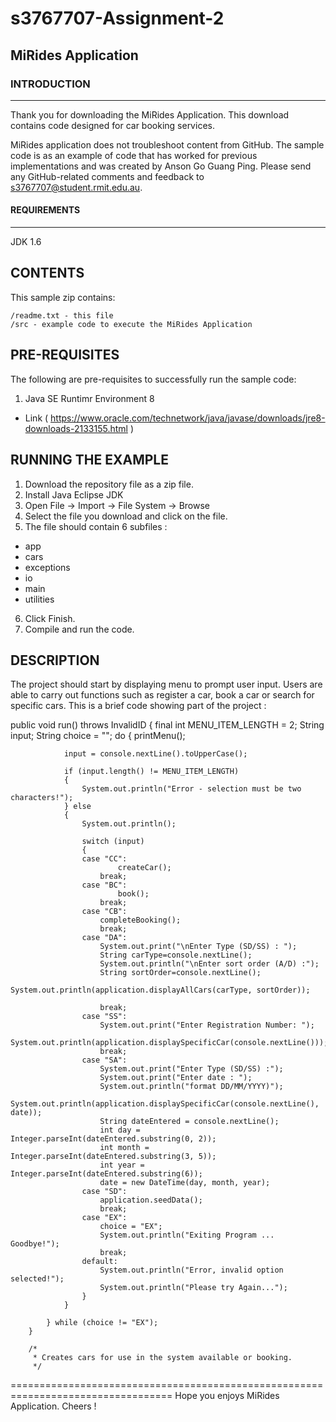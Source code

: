 # s3767707-Assignment-2

## MiRides Application

### INTRODUCTION
------------

Thank you for downloading the MiRides Application. This download contains code designed for car booking services.

MiRides application does not troubleshoot content from GitHub. The sample code is as an example of code that has worked for previous implementations and was created by Anson Go Guang Ping. Please send any GitHub-related comments and feedback to s3767707@student.rmit.edu.au.

#### REQUIREMENTS
------------

JDK 1.6 

CONTENTS
--------

This sample zip contains:

    /readme.txt - this file
    /src - example code to execute the MiRides Application
    
PRE-REQUISITES
--------------

The following are pre-requisites to successfully run the sample code:

1. Java SE Runtimr Environment 8
-   Link ( https://www.oracle.com/technetwork/java/javase/downloads/jre8-downloads-2133155.html )
    
    
RUNNING THE EXAMPLE
-------------------
 
1. Download the repository file as a zip file.
2. Install Java Eclipse JDK
3. Open File -> Import -> File System -> Browse 
4. Select the file you download and click on the file.
5. The file should contain 6 subfiles :
-   app
-   cars
-   exceptions
-   io
-   main
-   utilities
6. Click Finish.
7. Compile and run the code.

DESCRIPTION
------------
 
The project should start by displaying menu to prompt user input. Users are able to carry out functions such as register a car, book a car or search for specific cars. This is a brief code showing part of the project :

public void run() throws InvalidID
		{
			final int MENU_ITEM_LENGTH = 2;
			String input;
			String choice = "";
			do
			{
				printMenu();

				input = console.nextLine().toUpperCase();

				if (input.length() != MENU_ITEM_LENGTH)
				{
					System.out.println("Error - selection must be two characters!");
				} else
				{
					System.out.println();

					switch (input)
					{
					case "CC":
							createCar();
						break;
					case "BC":
							book();
						break;
					case "CB":
						completeBooking();
						break;
					case "DA":
                        System.out.print("\nEnter Type (SD/SS) : ");
                        String carType=console.nextLine();
                        System.out.println("\nEnter sort order (A/D) :");
                        String sortOrder=console.nextLine();
						System.out.println(application.displayAllCars(carType, sortOrder));
						
						break;
					case "SS":
						System.out.print("Enter Registration Number: ");
						System.out.println(application.displaySpecificCar(console.nextLine()));
						break;
					case "SA":
						System.out.print("Enter Type (SD/SS) :");
						System.out.print("Enter date : ");
						System.out.println("format DD/MM/YYYY)");
						System.out.println(application.displaySpecificCar(console.nextLine(), date));
						String dateEntered = console.nextLine();
						int day = Integer.parseInt(dateEntered.substring(0, 2));
						int month = Integer.parseInt(dateEntered.substring(3, 5));
						int year = Integer.parseInt(dateEntered.substring(6));
					    date = new DateTime(day, month, year);
					case "SD":
						application.seedData();
						break;
					case "EX":
						choice = "EX";
						System.out.println("Exiting Program ... Goodbye!");
						break;
					default:
						System.out.println("Error, invalid option selected!");
						System.out.println("Please try Again...");
					}
				}

			} while (choice != "EX");
		}

		/*
		 * Creates cars for use in the system available or booking.
		 */
         
  
==================================================================================
Hope you enjoys MiRides Application. Cheers !



